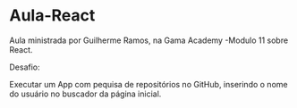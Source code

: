 # Aula-React

Aula ministrada por Guilherme Ramos, na Gama Academy -Modulo 11 sobre React. 

Desafio:

Executar um App com pequisa de repositórios no GitHub, inserindo o nome do usuário no buscador da página inicial.
